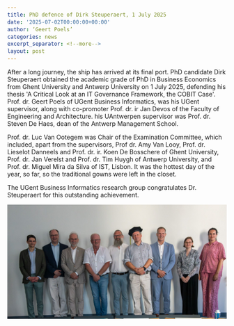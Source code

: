 ```yaml
---
title: PhD defence of Dirk Steuperaert, 1 July 2025
date: '2025-07-02T00:00:00+00:00'
author: ‘Geert Poels’
categories: news
excerpt_separator: <!--more-->
layout: post
---
```

After a long journey, the ship has arrived at its final port. PhD candidate Dirk Steuperaert obtained the academic grade of PhD in Business Economics from Ghent University and Antwerp University on 1 July 2025, defending his thesis 'A Critical Look at an IT Governance Framework, the COBIT Case'. Prof. dr. Geert Poels of UGent Business Informatics, was his UGent supervisor, along with co-promoter Prof. dr. ir Jan Devos of the Faculty of Engineering and Architecture. his UAntwerpen supervisor was Prof. dr. Steven De Haes, dean of the Antwerp Management School. 

Prof. dr. Luc Van Ootegem was Chair of the Examination Committee, which included, apart from the supervisors, Prof dr. Amy Van Looy, Prof. dr. Lieselot Danneels and Prof. dr. ir. Koen De Bosschere of Ghent University, Prof. dr. Jan Verelst and Prof. dr. Tim Huygh of Antwerp University, and Prof. dr. Miguel Mira da Silva of IST, Lisbon. It was the hottest day of the year, so far, so the traditional gowns were left in the closet.

The UGent Business Informatics research group congratulates Dr. Steuperaert for this outstanding achievement.

![](/uploads/PhDDirkSteuperaert.jpeg)
<!--more-->
